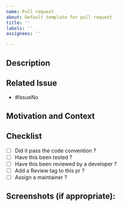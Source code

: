 ```yaml
---
name: Pull request
about: Default template for pull request
title: ''
labels: ''
assignees: ''

---
```


<!--- Provide a general summary of your changes in the Title above -->

## Description
<!--- Describe your changes in detail -->

## Related Issue
<!--- This project only accepts pull requests related to open issues -->
<!--- If suggesting a new feature or change, please discuss it in an issue first -->
<!--- If fixing a bug, there should be an issue describing it with steps to reproduce -->
<!--- Please link to the issue here: -->
- #IssueNo

## Motivation and Context
<!--- Why is this change required? What problem does it solve? -->
<!--- If it fixes an open issue, please link to the issue here. -->

## Checklist

- [ ] Did it pass the code convention ?
- [ ] Have this been tested ?
- [ ] Have this been reviewed by a developer ?
- [ ] Add a Review tag to this pr ?
- [ ] Assign a maintainer ?

## Screenshots (if appropriate):